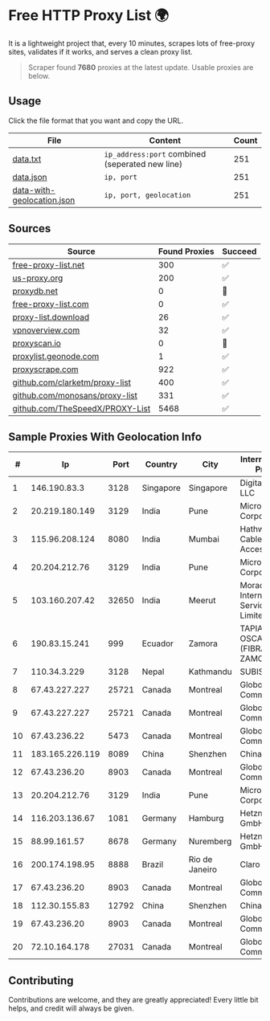 
# Free HTTP Proxy List 🌍

It is a lightweight project that, every 10 minutes, scrapes lots of free-proxy sites, validates if it works, and serves a clean proxy list.


> Scraper found **7680** proxies at the latest update. Usable proxies are below.

## Usage

Click the file format that you want and copy the URL.


|File|Content|Count|
|----|-------|-----|
|[data.txt](https://raw.githubusercontent.com/themiralay/Proxy-List-World/master/data.txt)|`ip_address:port` combined (seperated new line)|251|
|[data.json](https://raw.githubusercontent.com/themiralay/Proxy-List-World/master/data.json)|`ip, port`|251|
|[data-with-geolocation.json](https://raw.githubusercontent.com/themiralay/Proxy-List-World/master/data-with-geolocation.json)|`ip, port, geolocation`|251|

## Sources

|Source|Found Proxies|Succeed|
|------|-------------|-------|
|[free-proxy-list.net](https://free-proxy-list.net)|300|✅|
|[us-proxy.org](https://www.us-proxy.org)|200|✅|
|[proxydb.net](http://proxydb.net)|0|🚫|
|[free-proxy-list.com](https://free-proxy-list.com/?page=&port=&type%5B%5D=http&type%5B%5D=https&up_time=0&search=Search)|0|✅|
|[proxy-list.download](https://www.proxy-list.download/HTTP)|26|✅|
|[vpnoverview.com](https://vpnoverview.com/privacy/anonymous-browsing/free-proxy-servers)|32|✅|
|[proxyscan.io](https://www.proxyscan.io)|0|🚫|
|[proxylist.geonode.com](https://proxylist.geonode.com/api/proxy-list?limit=300&page=1&sort_by=lastChecked&sort_type=desc&protocols=http,https)|1|✅|
|[proxyscrape.com](https://api.proxyscrape.com/v2/?request=displayproxies&protocol=http&timeout=10000&country=all&ssl=all&anonymity=all)|922|✅|
|[github.com/clarketm/proxy-list](https://raw.githubusercontent.com/clarketm/proxy-list/master/proxy-list-raw.txt)|400|✅|
|[github.com/monosans/proxy-list](https://raw.githubusercontent.com/monosans/proxy-list/main/proxies/http.txt)|331|✅|
|[github.com/TheSpeedX/PROXY-List](https://raw.githubusercontent.com/TheSpeedX/PROXY-List/master/http.txt)|5468|✅|


## Sample Proxies With Geolocation Info

|#|Ip|Port|Country|City|Internet Service Provider|
|-|--|----|-------|----|-------------------------|
|1|146.190.83.3|3128|Singapore|Singapore|DigitalOcean, LLC|
|2|20.219.180.149|3129|India|Pune|Microsoft Corporation|
|3|115.96.208.124|8080|India|Mumbai|Hathway IP over Cable Internet Access|
|4|20.204.212.76|3129|India|Pune|Microsoft Corporation|
|5|103.160.207.42|32650|India|Meerut|Moradabad Internet Services Private Limited|
|6|190.83.15.241|999|Ecuador|Zamora|TAPIA FLORES OSCAR ALDO (FIBRANET ZAMORA)|
|7|110.34.3.229|3128|Nepal|Kathmandu|SUBISU C7|
|8|67.43.227.227|25721|Canada|Montreal|GloboTech Communications|
|9|67.43.227.227|25721|Canada|Montreal|GloboTech Communications|
|10|67.43.236.22|5473|Canada|Montreal|GloboTech Communications|
|11|183.165.226.119|8089|China|Shenzhen|Chinanet|
|12|67.43.236.20|8903|Canada|Montreal|GloboTech Communications|
|13|20.204.212.76|3129|India|Pune|Microsoft Corporation|
|14|116.203.136.67|1081|Germany|Hamburg|Hetzner Online GmbH|
|15|88.99.161.57|8678|Germany|Nuremberg|Hetzner Online GmbH|
|16|200.174.198.95|8888|Brazil|Rio de Janeiro|Claro S.A|
|17|67.43.236.20|8903|Canada|Montreal|GloboTech Communications|
|18|112.30.155.83|12792|China|Shenzhen|China Mobile|
|19|67.43.236.20|8903|Canada|Montreal|GloboTech Communications|
|20|72.10.164.178|27031|Canada|Montreal|GloboTech Communications|



## Contributing

Contributions are welcome, and they are greatly appreciated! Every
little bit helps, and credit will always be given.

